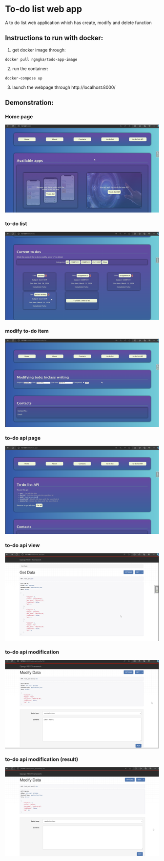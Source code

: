 # To-do list web app

A to do list web application which has create, modify and delete function

## Instructions to run with docker:

1. get docker image through:

```
docker pull ngngka/todo-app-image
```

2. run the container:
```
docker-compose up
```

3. launch the webpage through http://localhost:8000/  

## Demonstration:
### Home page
![home page](assets/Home.png "home page")
### to-do list
![to-do list page](assets/Todo.png "to-do list page")
### modify to-do item
![modify todo page](assets/Modify.png "modify todo page")
### to-do api page
![to-do api page](assets/API.png "to-do api page")
### to-do api view
![to-do api view](assets/API_view.png "to-do api view")
### to-do api modification
![to-do api modify1](assets/API_modify1.png "to-do api modify1")
### to-do api modification (result)
![to-do api modify2](assets/API_modify2.png "to-do api modify2")